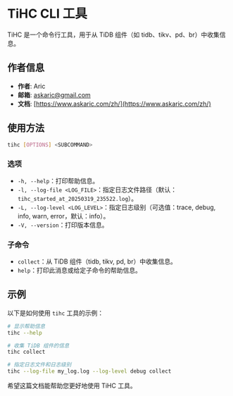 # TiHC CLI 工具

TiHC 是一个命令行工具，用于从 TiDB 组件（如 tidb、tikv、pd、br）中收集信息。

## 作者信息

- **作者**: Aric
- **邮箱**: askaric@gmail.com
- **文档**: [https://www.askaric.com/zh/](https://www.askaric.com/zh/)

## 使用方法

```bash
tihc [OPTIONS] <SUBCOMMAND>
```

### 选项

- `-h, --help`：打印帮助信息。
- `-l, --log-file <LOG_FILE>`：指定日志文件路径（默认：`tihc_started_at_20250319_235522.log`）。
- `-L, --log-level <LOG_LEVEL>`：指定日志级别（可选值：trace, debug, info, warn, error，默认：info）。
- `-V, --version`：打印版本信息。

### 子命令

- `collect`：从 TiDB 组件（tidb, tikv, pd, br）中收集信息。
- `help`：打印此消息或给定子命令的帮助信息。

## 示例

以下是如何使用 `tihc` 工具的示例：

```bash
# 显示帮助信息
tihc --help

# 收集 TiDB 组件的信息
tihc collect

# 指定日志文件和日志级别
tihc --log-file my_log.log --log-level debug collect
```

希望这篇文档能帮助您更好地使用 TiHC 工具。
```